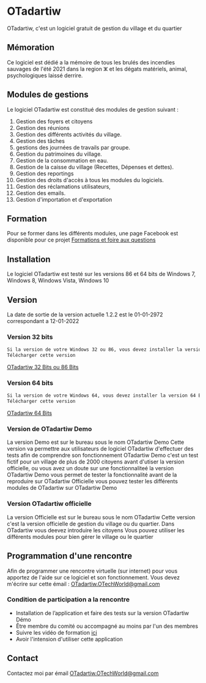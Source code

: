 # OTadartiw

OTadartiw, c'est un logiciel gratuit de gestion du village et du quartier

## Mémoration

Ce logiciel est dédié a la mémoire de tous les brulés des incendies sauvages de l'été 2021 dans la region ⵣ et les dégats matériels, animal, psychologiques laissé derrire.

## Modules de gestions

Le logiciel OTadartiw est constitué des modules de gestion suivant :
1. Gestion des foyers et citoyens
2. Gestion des réunions
3. Gestion des différents activités du village.
4. Gestion des tâches
5. gestions des journées de travails par groupe.
6. Gestion du patrimoines du village.
7. Gestion de la consommation en eau.
8. Gestion de la caisse du village (Recettes, Dépenses et dettes).
9. Gestion des reportings
10. Gestion des droits d'accès à tous les modules du logiciels.
11. Gestion des réclamations utilisateurs,
12. Gestion des emails.
13. Gestion d'importation et d'exportation

## Formation

Pour se former dans les différents modules, une page Facebook est disponible pour ce projet
[Formations et foire aux questions](https://www.facebook.com/OTechWorld1)

## Installation

Le logiciel OTadartiw est testé sur les versions 86 et 64 bits de Windows 7, Windows 8, Windows Vista, Windows 10 

## Version
La date de sortie de la version actuelle 1.2.2 est le 01-01-2972 correspondant a 12-01-2022

### Version 32 bits
```bash
Si la version de votre Windows 32 ou 86, vous devez installer la version 32 Bits
Télécharger cette version 
```
[OTadartiw 32 Bits ou 86 Bits](https://drive.google.com/drive/folders/1-kyXPUcspmkV93d2J2JJH3E45tk0cs0K?usp=sharing)


### Version 64 bits
```bash
Si la version de votre Windows 64, vous devez installer la version 64 Bits
Télécharger cette version 
```
[OTadartiw 64 Bits](https://drive.google.com/drive/folders/1-ZGZr1Wae2pM2K3WyOnG0aXVT4Qy9ZpE?usp=sharing)

### Version de OTadartiw Demo
La version Demo est sur le bureau sous le nom OTadartiw Demo
Cette version va permettre aux utilisateurs de logiciel OTadartiw d'effectuer des tests afin de comprendre son fonctionnement
OTadartiw Demo c'est un test fictif pour un village de plus de 2000 citoyens
avant d'utiser la version officielle, ou vous avez un doute sur une fonctionnaliteé la version OTadartiw Demo vous permet de tester la fonctionnalité avant de la reproduire sur OTadartiw Officielle
vous pouvez tester les différents modules de OTadartiw sur OTadartiw Demo

### Version OTadartiw officielle
La version Officielle est sur le bureau sous le nom OTadartiw
Cette version c'est la version officielle de gestion du village ou du quartier.
Dans OTadartiw vous deevez introduire les citoyens
Vous pouvez utiliser les différents modules pour bien gérer le village ou le quartier

## Programmation d'une rencontre
Afin de programmer une rencontre virtuelle (sur internet) pour vous apportez de l'aide sur ce logiciel et son fonctionnement.
Vous devez m'écrire sur cette émail : OTadartiw.OTechWorld@gmail.com

### Condition de participation a la rencontre
- Installation de l’application et faire des tests sur la version OTadartiw Démo
- Être membre du comité ou accompagné au moins par l'un des membres
- Suivre les vidéo de formation [ici](https://www.facebook.com/OTechWorld1)
- Avoir l'intension d'utiliser cette application

## Contact
Contactez moi par émail [OTadartiw.OTechWorld@gmail.com](mailto:OTadartiw.OTechWorld@gmail.com)
